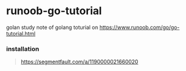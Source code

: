 # runoob-go-tutorial
golan study note of golang toturial on https://www.runoob.com/go/go-tutorial.html

### installation
> https://segmentfault.com/a/1190000021660020
